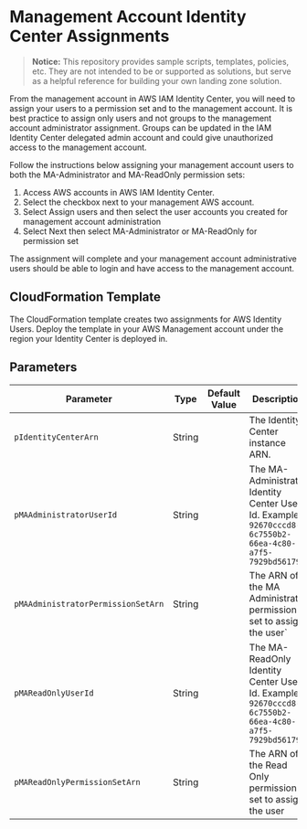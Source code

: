 # Management Account Identity Center Assignments

> **Notice:** This repository provides sample scripts, templates, policies, etc. They are not intended to be or supported as solutions, but serve as a helpful reference for building your own landing zone solution.


From the management account in AWS IAM Identity Center, you will need to assign your users to a permission set and to the management account. It is best practice to assign only users and not groups to the management account administrator assignment. Groups can be updated in the IAM Identity Center delegated admin account and could give unauthorized access to the management account.

Follow the instructions below assigning your management account users to both the MA-Administrator and MA-ReadOnly permission sets:

1. Access AWS accounts in AWS IAM Identity Center.
2. Select the checkbox next to your management AWS account.
3. Select Assign users and then select the user accounts you created for management account administration
4. Select Next then select MA-Administrator or MA-ReadOnly for permission set

The assignment will complete and your management account administrative users should be able to login and have access to the management account.

## CloudFormation Template

The CloudFormation template creates two assignments for AWS Identity Users. Deploy the template in your AWS Management account under the region your Identity Center is deployed in.

## Parameters

| Parameter | Type | Default Value | Description |
| --------- | ---- | ------------- | ----------- |
| `pIdentityCenterArn` | String |  | The Identity Center instance ARN. |
| `pMAAdministratorUserId` | String |   | The MA-Administrator Identity Center User Id. Example: `92670cccd8-6c7550b2-66ea-4c80-a7f5-7929bd561793` |
| `pMAAdministratorPermissionSetArn` | String |  | The ARN of the MA Administrator permission set to assign the user` |
| `pMAReadOnlyUserId` | String |   | The MA-ReadOnly Identity Center User Id. Example: `92670cccd8-6c7550b2-66ea-4c80-a7f5-7929bd561793` |
| `pMAReadOnlyPermissionSetArn` | String |  | The ARN of the Read Only permission set to assign the user |
